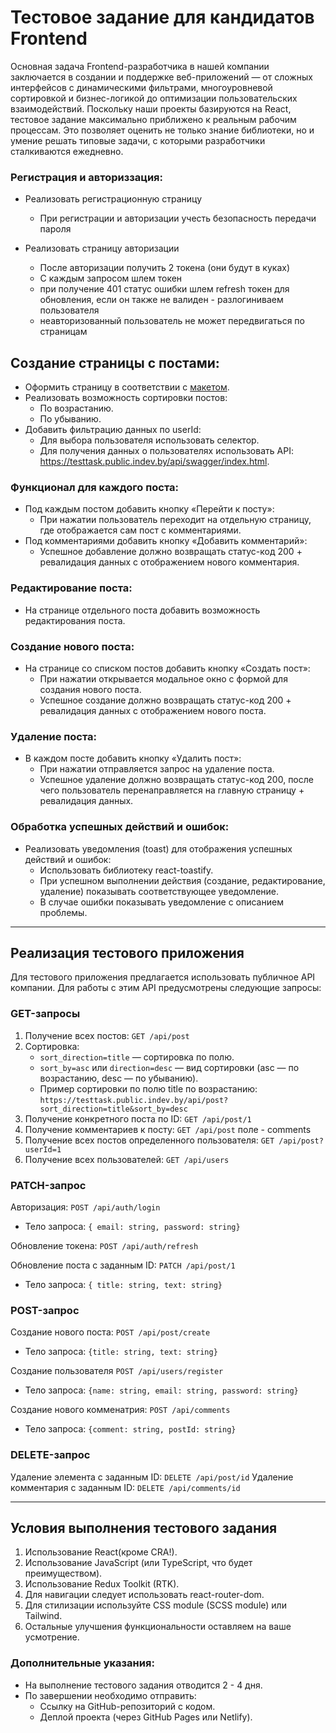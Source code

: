# Тестовое задание для кандидатов Frontend

Основная задача Frontend-разработчика в нашей компании заключается в создании и поддержке веб-приложений — от сложных интерфейсов с динамическими фильтрами, многоуровневой сортировкой и бизнес-логикой до оптимизации пользовательских взаимодействий. Поскольку наши проекты базируются на React, тестовое задание максимально приближено к реальным рабочим процессам. Это позволяет оценить не только знание библиотеки, но и умение решать типовые задачи, с которыми разработчики сталкиваются ежедневно.
### Регистрация и авториззация:
* Реализовать регистрационную страницу
   * При регистрации и авторизации учесть безопасность передачи пароля
       
* Реализовать страницу авторизации
   *  После авторизации получить 2 токена (они будут в куках)
   *  С каждым запросом шлем токен
   *  при получение 401 статус ошибки шлем refresh токен для обновления, если он также не валиден - разлогиниваем пользователя
   *  неавторизованный пользователь не может передвигаться по страницам

## Создание страницы с постами:
* Оформить страницу в соответствии с [макетом](https://www.figma.com/design/d8jfWi9ACR4QaY3lCU13Yh/%D0%A2%D0%B5%D1%81%D1%82%D0%BE%D0%B2%D0%BE%D0%B5-%D0%B7%D0%B0%D0%B4%D0%B0%D0%BD%D0%B8%D0%B5-frontend(%D1%81%D1%82%D0%B0%D0%B6%D0%B5%D1%80)?node-id=0-1&t=sM869XAkRlDLKotj-1).
* Реализовать возможность сортировки постов:
    * По возрастанию.
    * По убыванию.
* Добавить фильтрацию данных по userId:
    * Для выбора пользователя использовать селектор.
    * Для получения данных о пользователях использовать API: https://testtask.public.indev.by/api/swagger/index.html.

### Функционал для каждого поста:
* Под каждым постом добавить кнопку «Перейти к посту»:
    * При нажатии пользователь переходит на отдельную страницу, где отображается сам пост с комментариями.
* Под комментариями добавить кнопку «Добавить комментарий»:
    * Успешное добавление должно возвращать статус-код 200 + ревалидация данных с отображением нового комментария.

### Редактирование поста:
* На странице отдельного поста добавить возможность редактирования поста.

### Создание нового поста:
* На странице со списком постов добавить кнопку «Создать пост»:
    * При нажатии открывается модальное окно с формой для создания нового поста.
    * Успешное создание должно возвращать статус-код 200 + ревалидация данных с отображением нового поста.

### Удаление поста:
* В каждом посте добавить кнопку «Удалить пост»:
    * При нажатии отправляется запрос на удаление поста.
    * Успешное удаление должно возвращать статус-код 200, после чего пользователь перенаправляется на главную страницу + ревалидация данных.

### Обработка успешных действий и ошибок:
* Реализовать уведомления (toast) для отображения успешных действий и ошибок:
    * Использовать библиотеку react-toastify.
    * При успешном выполнении действия (создание, редактирование, удаление) показывать соответствующее уведомление.
    * В случае ошибки показывать уведомление с описанием проблемы.

---

## Реализация тестового приложения
Для тестового приложения предлагается использовать публичное API компании. Для работы с этим  API предусмотрены следующие запросы:

### GET-запросы
1. Получение всех постов: `GET /api/post`
2. Сортировка:
    * `sort_direction=title` — сортировка по полю.
    * `sort_by=asc` или `direction=desc` — вид сортировки (asc — по возрастанию, desc — по убыванию).
    * Пример сортировки по полю title по возрастанию: `https://testtask.public.indev.by/api/post?sort_direction=title&sort_by=desc`
4. Получение конкретного поста по ID: `GET /api/post/1`
5. Получение комментариев к посту: `GET /api/post` поле - comments
6. Получение всех постов определенного пользователя: `GET /api/post?userId=1`
7. Получение всех пользователей: `GET /api/users`



### PATCH-запрос
Авторизация: `POST /api/auth/login`
* Тело запроса: `{ email: string, password: string}`

Обновление токена: `POST /api/auth/refresh`

Обновление поста с заданным ID: `PATCH /api/post/1`
* Тело запроса: `{ title: string, text: string}`

### POST-запрос
Создание нового поста: `POST /api/post/create`
* Тело запроса: `{title: string, text: string}`
  
Создание пользователя `POST /api/users/register`
* Тело запроса: `{name: string, email: string, password: string}`

Создание нового комменатрия: `POST /api/comments`
* Тело запроса: `{comment: string, postId: string}`

### DELETE-запрос
Удаление элемента с заданным ID: `DELETE /api/post/id`
Удаление комментария с заданным ID: `DELETE /api/comments/id`

---

## Условия выполнения тестового задания
1. Использование React(кроме CRA!).
2. Использование JavaScript (или TypeScript, что будет преимуществом).
3. Использование Redux Toolkit (RTK).
4. Для навигации следует использовать react-router-dom.
5. Для стилизации используйте CSS module (SCSS module) или Tailwind.
6. Остальные улучшения функциональности оставляем на ваше усмотрение.

### Дополнительные указания:
* На выполнение тестового задания отводится 2 - 4 дня.
* По завершении необходимо отправить:
    * Ссылку на GitHub-репозиторий с кодом.
    * Деплой проекта (через GitHub Pages или Netlify).

